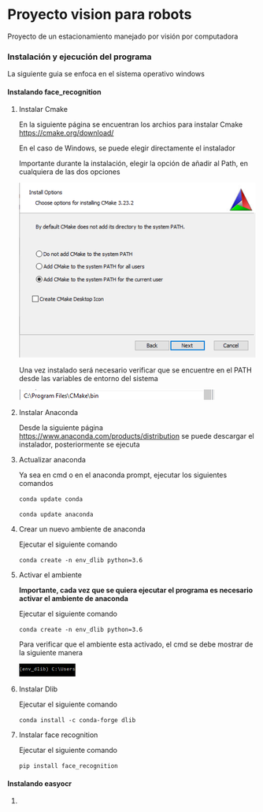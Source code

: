 # Proyecto vision para robots
Proyecto de un estacionamiento manejado por visión por computadora

### Instalación y ejecución del programa

La siguiente guia se enfoca en el sistema operativo windows

#### Instalando face_recognition
1. Instalar Cmake

    En la siguiente página se encuentran los archios para instalar Cmake https://cmake.org/download/
  
    En el caso de Windows, se puede elegir directamente el instalador
  
    Importante durante la instalación, elegir la opción de añadir al Path, en cualquiera de las dos opciones
  
    ![Opcion a elegir Cmake!](/images/Cmake_ins.png)
    
    Una vez instalado será necesario verificar que se encuentre en el PATH desde las variables de entorno del sistema
    
    ![Comprobar Cmake!](/images/Cmake_path.png)
2. Instalar Anaconda

    Desde la siguiente página https://www.anaconda.com/products/distribution se puede descargar el instalador, posteriormente se ejecuta
3. Actualizar anaconda

    Ya sea en cmd o en el anaconda prompt, ejecutar los siguientes comandos
    
    `conda update conda`
    
    `conda update anaconda`
4. Crear un nuevo ambiente de anaconda

    Ejecutar el siguiente comando
    
    `conda create -n env_dlib python=3.6`
5. Activar el ambiente
    
    **Importante, cada vez que se quiera ejecutar el programa es necesario activar el ambiente de anaconda**
    
    Ejecutar el siguiente comando
    
    `conda create -n env_dlib python=3.6`
    
    Para verificar que el ambiente esta activado, el cmd se debe mostrar de la siguiente manera
    
    ![Ambiente conda!](/images/Conda_env.png)
    
 6. Instalar Dlib
    
    Ejecutar el siguiente comando
    
    `conda install -c conda-forge dlib`
    
7. Instalar face recognition

    Ejecutar el siguiente comando
    
    `pip install face_recognition`
    
#### Instalando easyocr

1. 
    
